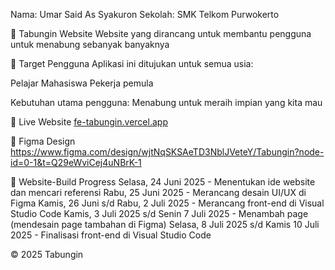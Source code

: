 Nama: Umar Said As Syakuron Sekolah: SMK Telkom Purwokerto

🧠 Tabungin Website
Website yang dirancang untuk membantu pengguna untuk menabung sebanyak banyaknya

🎯 Target Pengguna
Aplikasi ini ditujukan untuk semua usia:

Pelajar
Mahasiswa
Pekerja pemula

Kebutuhan utama pengguna:
Menabung untuk meraih impian yang kita mau

🔗 Live Website
[fe-tabungin.vercel.app](https://tabunginn.vercel.app/)


🎨 Figma Design
https://www.figma.com/design/wjtNqSKSAeTD3NblJVeteY/Tabungin?node-id=0-1&t=Q29eWviCej4uNBrK-1


📅 Website-Build Progress
Selasa, 24 Juni 2025 - Menentukan ide website dan mencari referensi
Rabu, 25 Juni 2025 - Merancang desain UI/UX di Figma
Kamis, 26 Juni s/d Rabu, 2 Juli 2025 - Merancang front-end di Visual Studio Code
Kamis, 3 Juli 2025 s/d Senin 7 Juli 2025 - Menambah page (mendesain page tambahan di Figma)
Selasa, 8 Juli 2025 s/d Kamis 10 Juli 2025 - Finalisasi front-end di Visual Studio Code

© 2025 Tabungin